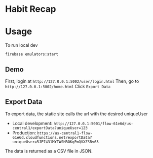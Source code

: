# Habit Recap

# Usage

To run local dev
```
firebase emulators:start
```

## Demo

First, login at `http://127.0.0.1:5002/user/login.html`
Then, go to `http://127.0.0.1:5002/home.html`
Click `Export Data`

## Export Data

To export data, the static site calls the url with the desired uniqueUser
- Local development: `http://127.0.0.1:5001/flow-61e6d/us-central1/exportData?uniqueUser=123`
- Production: `https://us-central1-flow-61e6d.cloudfunctions.net/exportData?uniqueUser=5JP7431MYTWSHROKqPmQVXZSBv63`

The data is returned as a CSV file in JSON.
